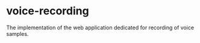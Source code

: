 # voice-recording
The implementation of the web application dedicated for recording of voice samples.
